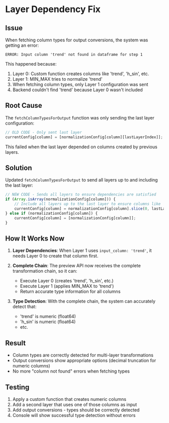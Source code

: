 # Layer Dependency Fix

## Issue
When fetching column types for output conversions, the system was getting an error:
```
ERROR: Input column 'trend' not found in dataframe for step 1
```

This happened because:
1. Layer 0: Custom function creates columns like 'trend', 'h_sin', etc.
2. Layer 1: MIN_MAX tries to normalize 'trend'
3. When fetching column types, only Layer 1 configuration was sent
4. Backend couldn't find 'trend' because Layer 0 wasn't included

## Root Cause
The `fetchColumnTypesForOutput` function was only sending the last layer configuration:
```javascript
// OLD CODE - Only sent last layer
currentConfig[column] = [normalizationConfig[column][lastLayerIndex]];
```

This failed when the last layer depended on columns created by previous layers.

## Solution
Updated `fetchColumnTypesForOutput` to send all layers up to and including the last layer:

```javascript
// NEW CODE - Sends all layers to ensure dependencies are satisfied
if (Array.isArray(normalizationConfig[column])) {
    // Include all layers up to the last layer to ensure columns like 'trend' exist
    currentConfig[column] = normalizationConfig[column].slice(0, lastLayerIndex + 1);
} else if (normalizationConfig[column]) {
    currentConfig[column] = [normalizationConfig[column]];
}
```

## How It Works Now

1. **Layer Dependencies**: When Layer 1 uses `input_column: 'trend'`, it needs Layer 0 to create that column first.

2. **Complete Chain**: The preview API now receives the complete transformation chain, so it can:
   - Execute Layer 0 (creates 'trend', 'h_sin', etc.)
   - Execute Layer 1 (applies MIN_MAX to 'trend')
   - Return accurate type information for all columns

3. **Type Detection**: With the complete chain, the system can accurately detect that:
   - 'trend' is numeric (float64)
   - 'h_sin' is numeric (float64)
   - etc.

## Result
- Column types are correctly detected for multi-layer transformations
- Output conversions show appropriate options (decimal truncation for numeric columns)
- No more "column not found" errors when fetching types

## Testing
1. Apply a custom function that creates numeric columns
2. Add a second layer that uses one of those columns as input
3. Add output conversions - types should be correctly detected
4. Console will show successful type detection without errors